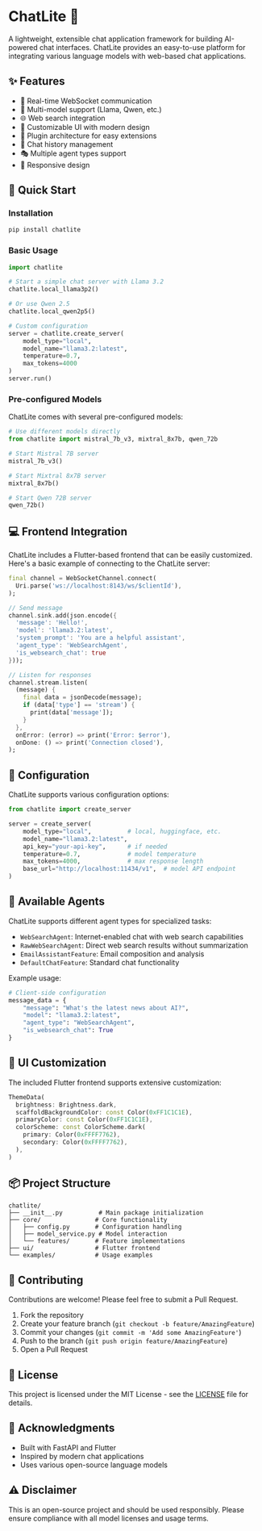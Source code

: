 # ChatLite 🤖

A lightweight, extensible chat application framework for building AI-powered chat interfaces. ChatLite provides an easy-to-use platform for integrating various language models with web-based chat applications.

## ✨ Features

- 🔄 Real-time WebSocket communication
- 🎯 Multi-model support (Llama, Qwen, etc.)
- 🌐 Web search integration
- 🎨 Customizable UI with modern design
- 🔌 Plugin architecture for easy extensions
- 💬 Chat history management
- 🎭 Multiple agent types support
- 📱 Responsive design

## 🚀 Quick Start

### Installation

```bash
pip install chatlite
```

### Basic Usage

```python
import chatlite

# Start a simple chat server with Llama 3.2
chatlite.local_llama3p2()

# Or use Qwen 2.5
chatlite.local_qwen2p5()

# Custom configuration
server = chatlite.create_server(
    model_type="local",
    model_name="llama3.2:latest",
    temperature=0.7,
    max_tokens=4000
)
server.run()
```

### Pre-configured Models

ChatLite comes with several pre-configured models:

```python
# Use different models directly
from chatlite import mistral_7b_v3, mixtral_8x7b, qwen_72b

# Start Mistral 7B server
mistral_7b_v3()

# Start Mixtral 8x7B server
mixtral_8x7b()

# Start Qwen 72B server
qwen_72b()
```

## 💻 Frontend Integration

ChatLite includes a Flutter-based frontend that can be easily customized. Here's a basic example of connecting to the ChatLite server:

```dart
final channel = WebSocketChannel.connect(
  Uri.parse('ws://localhost:8143/ws/$clientId'),
);

// Send message
channel.sink.add(json.encode({
  'message': 'Hello!',
  'model': 'llama3.2:latest',
  'system_prompt': 'You are a helpful assistant',
  'agent_type': 'WebSearchAgent',
  'is_websearch_chat': true
}));

// Listen for responses
channel.stream.listen(
  (message) {
    final data = jsonDecode(message);
    if (data['type'] == 'stream') {
      print(data['message']);
    }
  },
  onError: (error) => print('Error: $error'),
  onDone: () => print('Connection closed'),
);
```

## 🔧 Configuration

ChatLite supports various configuration options:

```python
from chatlite import create_server

server = create_server(
    model_type="local",          # local, huggingface, etc.
    model_name="llama3.2:latest",
    api_key="your-api-key",      # if needed
    temperature=0.7,             # model temperature
    max_tokens=4000,             # max response length
    base_url="http://localhost:11434/v1",  # model API endpoint
)
```

## 🧩 Available Agents

ChatLite supports different agent types for specialized tasks:

- `WebSearchAgent`: Internet-enabled chat with web search capabilities
- `RawWebSearchAgent`: Direct web search results without summarization
- `EmailAssistantFeature`: Email composition and analysis
- `DefaultChatFeature`: Standard chat functionality

Example usage:

```python
# Client-side configuration
message_data = {
    "message": "What's the latest news about AI?",
    "model": "llama3.2:latest",
    "agent_type": "WebSearchAgent",
    "is_websearch_chat": True
}
```

## 🎨 UI Customization

The included Flutter frontend supports extensive customization:

```dart
ThemeData(
  brightness: Brightness.dark,
  scaffoldBackgroundColor: const Color(0xFF1C1C1E),
  primaryColor: const Color(0xFF1C1C1E),
  colorScheme: const ColorScheme.dark(
    primary: Color(0xFFFF7762),
    secondary: Color(0xFFFF7762),
  ),
)
```

## 📦 Project Structure

```
chatlite/
├── __init__.py          # Main package initialization
├── core/               # Core functionality
│   ├── config.py       # Configuration handling
│   ├── model_service.py # Model interaction
│   └── features/       # Feature implementations
├── ui/                 # Flutter frontend
└── examples/           # Usage examples
```

## 🤝 Contributing

Contributions are welcome! Please feel free to submit a Pull Request.

1. Fork the repository
2. Create your feature branch (`git checkout -b feature/AmazingFeature`)
3. Commit your changes (`git commit -m 'Add some AmazingFeature'`)
4. Push to the branch (`git push origin feature/AmazingFeature`)
5. Open a Pull Request

## 📄 License

This project is licensed under the MIT License - see the [LICENSE](LICENSE) file for details.

## 🙏 Acknowledgments

- Built with FastAPI and Flutter
- Inspired by modern chat applications
- Uses various open-source language models

## ⚠️ Disclaimer

This is an open-source project and should be used responsibly. Please ensure compliance with all model licenses and usage terms.